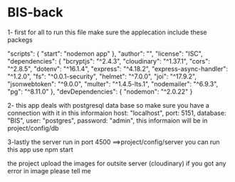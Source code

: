 # BIS-back
1- first for all to run this file make sure the applecation include these packegs

  "scripts": {
    "start": "nodemon app"
  },
  "author": "",
  "license": "ISC",
  "dependencies": {
    "bcryptjs": "^2.4.3",
    "cloudinary": "^1.37.1",
    "cors": "^2.8.5",
    "dotenv": "^16.1.4",
    "express": "^4.18.2",
    "express-async-handler": "^1.2.0",
    "fs": "^0.0.1-security",
    "helmet": "^7.0.0",
    "joi": "^17.9.2",
    "jsonwebtoken": "^9.0.0",
    "multer": "^1.4.5-lts.1",
    "nodemailer": "^6.9.3",
    "pg": "^8.11.0"
  },
  "devDependencies": {
    "nodemon": "^2.0.22"
  }

  2- this app deals with postgresql data base so make sure you have a connection with it in this informaion
   host: "localhost",
  port: 5151,
  database: "BIS",
  user: "postgres",
  password: "admin",
  this informaion will be in project/config/db

  3-lastly
  the server run in port 4500 ==>project/config/server
  you can run this app use npm start


  the project upload the images for outsite server (cloudinary)
if you got any error in image please tell me 
